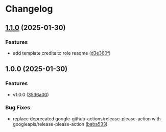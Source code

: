 # Changelog

## [1.1.0](https://github.com/coven913/template.ansible-role/compare/1.0.0...1.1.0) (2025-01-30)


### Features

* add template credits to role readme ([d3e360f](https://github.com/coven913/template.ansible-role/commit/d3e360fc1c8226a6034bbc0e580897d77910ba19))

## 1.0.0 (2025-01-30)


### Features

* v1.0.0 ([3536a00](https://github.com/coven913/template.ansible-role/commit/3536a00261645d4d3bb43feebfc245c465beba7f))


### Bug Fixes

* replace deprecated google-github-actions/release-please-action with googleapis/release-please-action ([baba533](https://github.com/coven913/template.ansible-role/commit/baba533f5c0b1b8259b9e1e22d99ceb31732e337))
